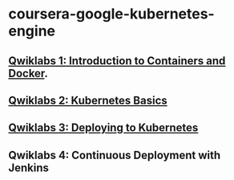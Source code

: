 # coursera-google-kubernetes-engine

## [Qwiklabs 1: Introduction to Containers and Docker](https://github.com/xingyazhou/coursera-google-kubernetes-engine/tree/master/1_Introduction_to_Containers_and_Docker).


## [Qwiklabs 2:  Kubernetes Basics](https://github.com/xingyazhou/coursera-google-kubernetes-engine/tree/master/2_Kubernetes_Basics)

## [Qwiklabs 3:  Deploying to Kubernetes](https://github.com/xingyazhou/coursera-google-kubernetes-engine/tree/master/3_Deploying_to_Kubernetes)

## Qwiklabs 4: Continuous Deployment with Jenkins
